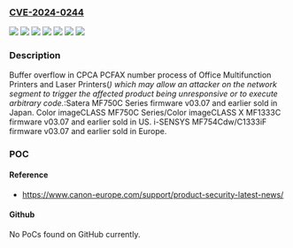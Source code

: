 ### [CVE-2024-0244](https://cve.mitre.org/cgi-bin/cvename.cgi?name=CVE-2024-0244)
![](https://img.shields.io/static/v1?label=Product&message=C1333iF&color=blue)
![](https://img.shields.io/static/v1?label=Product&message=Color%20imageCLASS%20MF750C%20Series&color=blue)
![](https://img.shields.io/static/v1?label=Product&message=Color%20imageCLASS%20X%20MF1333C&color=blue)
![](https://img.shields.io/static/v1?label=Product&message=Satera%20MF750C%20Series&color=blue)
![](https://img.shields.io/static/v1?label=Product&message=i-SENSYS%20MF754Cdw&color=blue)
![](https://img.shields.io/static/v1?label=Version&message=03.07%20and%20earlier%20&color=brightgreen)
![](https://img.shields.io/static/v1?label=Vulnerability&message=CWE-787%3A%20Out-of-bounds%20Write&color=brightgreen)

### Description

Buffer overflow in CPCA PCFAX number process of Office Multifunction Printers and Laser Printers(*) which may allow an attacker on the network segment to trigger the affected product being unresponsive or to execute arbitrary code.*:Satera MF750C Series firmware v03.07 and earlier sold in Japan. Color imageCLASS MF750C Series/Color imageCLASS X MF1333C firmware v03.07 and earlier sold in US. i-SENSYS MF754Cdw/C1333iF firmware v03.07 and earlier sold in Europe.

### POC

#### Reference
- https://www.canon-europe.com/support/product-security-latest-news/

#### Github
No PoCs found on GitHub currently.

